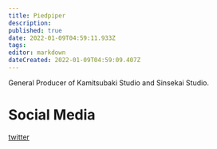 ```yaml
---
title: Piedpiper
description: 
published: true
date: 2022-01-09T04:59:11.933Z
tags: 
editor: markdown
dateCreated: 2022-01-09T04:59:09.407Z
---
```


General Producer of Kamitsubaki Studio and Sinsekai Studio.

# Social Media

[twitter](https://twitter.com/PIEDPIPER2045)